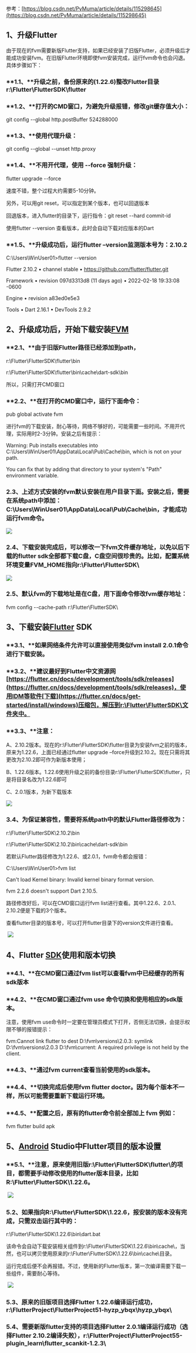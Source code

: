 参考：[https://blog.csdn.net/PyMuma/article/details/115298645](https://blog.csdn.net/PyMuma/article/details/115298645)

## 1、升级Flutter

由于现在的fvm需要新版Flutter支持，如果已经安装了旧版Flutter，必须升级后才能成功安装fvm。在旧版Flutter环境即使fvm安装完成，运行fvm命令也会闪退。具体步骤如下：

### **1.1、**升级之前，备份原来的(1.22.6)整改Flutter目录r:\Flutter\FlutterSDK\flutter

### **1.2、**打开的CMD窗口，为避免升级报错，修改git缓存值大小：

git config --global http.postBuffer 524288000

### **1.3、**使用代理升级：

git config --global --unset http.proxy

### **1.4、**不用开代理，使用 --force 强制升级：

flutter upgrade --force

速度不错，整个过程大约需要5-10分钟。

另外，可以用git reset，可以指定到某个版本，也可以回退版本

回退版本，进入flutter的目录下，运行指令：git reset --hard commit-id

使用flutter --version 查看版本，此时会自动下载对应版本的Dart

### **1.5、**升级成功后，运行flutter –version监测版本号为：2.10.2

C:\Users\WinUser01>flutter --version

Flutter 2.10.2 • channel stable • https://github.com/flutter/flutter.git

Framework • revision 097d3313d8 (11 days ago) • 2022-02-18 19:33:08 -0600

Engine • revision a83ed0e5e3

Tools • Dart 2.16.1 • DevTools 2.9.2

## 2、升级成功后，开始下载安装[FVM](https://pub.dev/packages/fvm)

### **2.1、**由于旧版Flutter路径已经添加到path，

r:\Flutter\FlutterSDK\flutter\bin

r:\Flutter\FlutterSDK\flutter\bin\cache\dart-sdk\bin

所以，只需打开CMD窗口

### **2.2、**在打开的CMD窗口中，运行下面命令：

pub global activate fvm

进行fvm的下载安装，耐心等待，网络不够好的，可能需要一些时间。不用开代理，实际用时2-3分钟。安装之后有提示：

Warning: Pub installs executables into C:\Users\WinUser01\AppData\Local\Pub\Cache\bin, which is not on your path.

You can fix that by adding that directory to your system's "Path" environment variable.

### 2.3、上述方式安装的fvm默认安装在用户目录下面。安装之后，需要在系统path中添加：C:\Users\WinUser01\AppData\Local\Pub\Cache\bin，才能成功运行fvm命令。

![](https://img2022.cnblogs.com/blog/995877/202203/995877-20220302153549145-1395475498.png)

### 2.4、下载安装完成后，可以修改一下fvm文件缓存地址，以免以后下载的flutter sdk全部都下载C盘，C盘空间很珍贵的。比如，配置系统环境变量FVM_HOME指向r:\Flutter\FlutterSDK\

![](https://img2022.cnblogs.com/blog/995877/202203/995877-20220302153614299-792957579.png)

### 2.5、默认fvm的下载地址是在C盘，用下面命令修改fvm缓存地址：

fvm config --cache-path r:\Flutter\FlutterSDK\

## 3、下载安装[Flutter](https://so.csdn.net/so/search?q=Flutter&spm=1001.2101.3001.7020) SDK

### **3.1、**如果网络条件允许可以直接使用类似fvm install 2.0.1命令进行下载安装。

### **3.2、**建议最好到Flutter中文资源网[https://flutter.cn/docs/development/tools/sdk/releases](https://flutter.cn/docs/development/tools/sdk/releases)，使用IDM等软件[下载](https://flutter.cn/docs/get-started/install/windows)压缩包，解压到r:\Flutter\FlutterSDK\文件夹中。

### **3.3、**注意：

A、2.10.2版本。现在的r:\Flutter\FlutterSDK\flutter目录为安装fvm之前的版本，原来为1.22.6，上面已经通过flutter upgrade –force升级到2.10.2。现在只需将其更改为2.10.2即可作为新版本使用；

B、1.22.6版本。1.22.6使用升级之前的备份目录r:\Flutter\FlutterSDK\flutter，只是将目录名改为1.22.6即可

C、2.0.1版本，为新下载版本

![](https://img2022.cnblogs.com/blog/995877/202203/995877-20220302153638658-798046889.png)

### 3.4、为保证兼容性，需要将系统path中的默认Flutter路径修改为：

r:\Flutter\FlutterSDK\2.10.2\bin

r:\Flutter\FlutterSDK\2.10.2\bin\cache\dart-sdk\bin

若默认Flutter路径修改为1.22.6、或2.0.1，fvm命令都会报错：

C:\Users\WinUser01>fvm list

Can't load Kernel binary: Invalid kernel binary format version.

fvm 2.2.6 doesn't support Dart 2.10.5.

路径修改好后，可以在CMD窗口运行fvm list进行查看。其中1.22.6、2.0.1、2.10.2便是下载的3个版本。

查看flutter目录的版本号，可以打开flutter目录下的version文件进行查看。

 ![](https://img2022.cnblogs.com/blog/995877/202203/995877-20220302153700179-1247415005.png)

## 4、Flutter [SDK](https://so.csdn.net/so/search?q=SDK&spm=1001.2101.3001.7020)使用和版本切换

### **4.1、**在CMD窗口通过fvm list可以查看fvm中已经缓存的所有sdk版本

### **4.2、**在CMD窗口通过fvm use <version>命令切换和使用相应的sdk版本。

注意，使用fvm use命令时一定要在管理员模式下打开，否侧无法切换，会提示权限不够的报错提示：

fvm:Cannot link flutter to dest D:\fvm\versions\2.0.3: symlink D:\fvm\versions\2.0.3 D:\fvm\current: A required privilege is not held by the client.

### **4.3、**通过fvm current查看当前使用的sdk版本。

### **4.4、**切换完成后使用fvm flutter doctor。因为每个版本不一样，所以可能需要重新下载运行环境。

### **4.5、**配置之后，原有的flutter命令前全部加上 fvm 例如：

fvm flutter build apk

## 5、[Android](https://so.csdn.net/so/search?q=Android&spm=1001.2101.3001.7020) Studio中Flutter项目的版本设置

### **5.1、**注意，原来使用旧版r:\Flutter\FlutterSDK\flutter\的项目，都需要手动修改使用的flutter版本目录，比如R:\Flutter\FlutterSDK\1.22.6。

 ![](https://img2022.cnblogs.com/blog/995877/202203/995877-20220302153720627-1108194903.png)

### 5.2、如果指向R:\Flutter\FlutterSDK\1.22.6，报安装的版本没有完成，只需双击运行其中的：

r:\Flutter\FlutterSDK\1.22.6\bin\dart.bat

该命令会自动下载安装相关组件到r:\Flutter\FlutterSDK\1.22.6\bin\cache\，当然，也可以拷贝使用原来的r:\Flutter\FlutterSDK\1.22.6\bin\cache\目录。

运行完成后便不会再报错。不过，使用新的Flutter版本，第一次编译需要下载一些组件，需要耐心等待。

 ![](https://img2022.cnblogs.com/blog/995877/202203/995877-20220302153734442-1443459180.png)

### 5.3、原来的旧版项目选择Flutter 1.22.6编译运行成功，r:\FlutterProject\FlutterProject51-hyzp_ybqx\hyzp_ybqx\

### 5.4、需要新版flutter支持的项目选择Flutter 2.0.1编译运行成功（选择Flutter 2.10.2编译失败），r:\FlutterProject\FlutterProject55-plugin_learn\flutter_scankit-1.2.3\